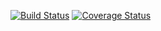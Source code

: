 [![Build Status](https://travis-ci.com/wjur/args.svg?branch=master)](https://travis-ci.org/wjur/args)
[![Coverage Status](https://coveralls.io/repos/github/wjur/args/badge.svg?branch=travis-ci)](https://coveralls.io/github/wjur/args?branch=travis-ci)